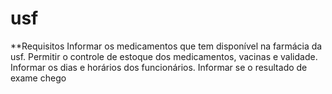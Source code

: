 # usf
**Requisitos
Informar os medicamentos que tem disponível na farmácia da usf.
Permitir o controle de estoque dos medicamentos, vacinas e validade.
Informar os dias e horários dos funcionários.
Informar se o resultado de exame chego

